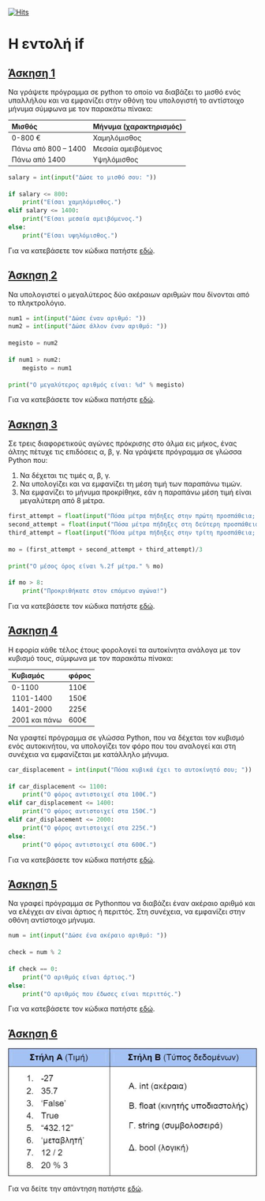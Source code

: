 [![Hits](https://hits.seeyoufarm.com/api/count/incr/badge.svg?url=https%3A%2F%2Fgithub.com%2FEffie375%2FTPTE_PLR&count_bg=%2379C83D&title_bg=%23555555&icon=&icon_color=%23E7E7E7&title=hits&edge_flat=false)](https://hits.seeyoufarm.com)

# Η εντολή if

## [Άσκηση 1](../source/if_exercise_1.py)

Να γράψετε πρόγραμμα σε python το οποίο να διαβάζει το μισθό ενός υπαλλήλου και να εμφανίζει στην οθόνη του υπολογιστή το αντίστοιχο μήνυμα σύμφωνα με τον παρακάτω πίνακα:

|Μισθός|Μήνυμα (χαρακτηρισμός)|
|:-|:-|
|0-800 €|Χαμηλόμισθος|
|Πάνω από 800 – 1400|Μεσαία αμειβόμενος|
|Πάνω από 1400|Υψηλόμισθος|

```python
salary = int(input("Δώσε το μισθό σου: "))

if salary <= 800:
    print("Είσαι χαμηλόμισθος.")
elif salary <= 1400:
    print("Είσαι μεσαία αμειβόμενος.")
else:
    print("Είσαι υψηλόμισθος.")
```

Για να κατεβάσετε τον κώδικα πατήστε [εδώ](../source/if_exercise_1.py).

## [Άσκηση 2](../source/if_exercise_2.py)

Να υπολογιστεί ο μεγαλύτερος δύο ακέραιων αριθμών που δίνονται από το πληκτρολόγιο.

```python
num1 = int(input("Δώσε έναν αριθμό: "))
num2 = int(input("Δώσε άλλον έναν αριθμό: "))

megisto = num2

if num1 > num2:
    megisto = num1

print("Ο μεγαλύτερος αριθμός είναι: %d" % megisto)
```

Για να κατεβάσετε τον κώδικα πατήστε [εδώ](../source/if_exercise_2.py).

## [Άσκηση 3](../source/if_exercise_3.py)

Σε τρεις διαφορετικούς αγώνες πρόκρισης στο άλμα εις μήκος, ένας άλτης πέτυχε τις επιδόσεις α, β, γ. Να γράψετε πρόγραμμα σε γλώσσα Python που:

1) Να δέχεται τις τιμές α, β, γ.
2) Να υπολογίζει και να εμφανίζει τη μέση τιμή των παραπάνω τιμών.
3) Να εμφανίζει το μήνυμα προκρίθηκε, εάν η παραπάνω μέση τιμή είναι μεγαλύτερη από 8 μέτρα.

```python
first_attempt = float(input("Πόσα μέτρα πήδηξες στην πρώτη προσπάθεια; "))
second_attempt = float(input("Πόσα μέτρα πήδηξες στη δεύτερη προσπάθεια; "))
third_attempt = float(input("Πόσα μέτρα πήδηξες στην τρίτη προσπάθεια; "))

mo = (first_attempt + second_attempt + third_attempt)/3

print("Ο μέσος όρος είναι %.2f μέτρα." % mo)

if mo > 8:
    print("Προκριθήκατε στον επόμενο αγώνα!")
```

Για να κατεβάσετε τον κώδικα πατήστε [εδώ](../source/if_exercise_3.py).

## [Άσκηση 4](../source/if_exercise_4.py)

Η εφορία κάθε τέλος έτους φορολογεί τα αυτοκίνητα ανάλογα με τον κυβισμό τους, σύμφωνα με τον παρακάτω πίνακα:

|Κυβισμός|φόρος|
|:-|:-|
|0-1100|110€|
|1101-1400|150€|
|1401-2000|225€|
|2001 και πάνω|600€|

Να γραφτεί πρόγραμμα σε γλώσσα Python, που να δέχεται τον κυβισμό ενός αυτοκινήτου, να υπολογίζει τον φόρο που του αναλογεί και στη συνέχεια να εμφανίζεται με κατάλληλο μήνυμα.

```python
car_displacement = int(input("Πόσα κυβικά έχει το αυτοκίνητό σου; "))

if car_displacement <= 1100:
    print("Ο φόρος αντιστοιχεί στα 100€.")
elif car_displacement <= 1400:
    print("Ο φόρος αντιστοιχεί στα 150€.")
elif car_displacement <= 2000:
    print("Ο φόρος αντιστοιχεί στα 225€.")
else:
    print("Ο φόρος αντιστοιχεί στα 600€.")
```

Για να κατεβάσετε τον κώδικα πατήστε [εδώ](../source/if_exercise_4.py).

## [Άσκηση 5](../source/if_exercise_5.py)

Να γραφεί πρόγραμμα σε Pythonπου να διαβάζει έναν ακέραιο αριθμό και να ελέγχει αν είναι άρτιος ή περιττός. Στη συνέχεια, να εμφανίζει στην οθόνη αντίστοιχο μήνυμα.

```python
num = int(input("Δώσε ένα ακέραιο αριθμό: "))

check = num % 2

if check == 0:
    print("Ο αριθμός είναι άρτιος.")
else:
    print("Ο αριθμός που έδωσες είναι περιττός.")
```

Για να κατεβάσετε τον κώδικα πατήστε [εδώ](../source/if_exercise_5.py).

## [Άσκηση 6](../../images/photo1.jpg)

![Photo 1](../../images/photo1.jpg)

Για να δείτε την απάντηση πατήστε [εδώ](../../images/photo1L.jpg).
